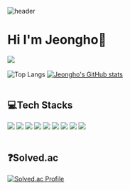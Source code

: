 ![header](https://capsule-render.vercel.app/api?type=rect&color=gradient&height=200&section=header&text=Jeongho's%20Github&fontSize=90&animation=fadeIn)
<br>
# Hi I'm Jeongho🙌
<a href="https://hits.seeyoufarm.com"><img src="https://hits.seeyoufarm.com/api/count/incr/badge.svg?url=https%3A%2F%2Fgithub.com%2Fcuzzzu1318%2Fhit-counter&count_bg=%232FBCB2&title_bg=%23555555&icon=&icon_color=%23E7E7E7&title=hits&edge_flat=false"/></a>
<br/><br/>
![Top Langs](https://github-readme-stats-ivory-three.vercel.app/api/top-langs/?username=cuzzzu1318&layout=demo&theme=dark) 
[![Jeongho's GitHub stats](https://github-readme-stats-ivory-three.vercel.app/api?username=cuzzzu1318)](https://github.com/cuzzzu1318/github-readme-stats)
<br/><br/>
## 💻Tech Stacks
<div>
<img src="https://img.shields.io/badge/Java-007396?style=for-the-badge&logo=Java&logoColor=black">
<img src="https://img.shields.io/badge/Python-3776AB?style=for-the-badge&logo=Python&logoColor=black">
<img src="https://img.shields.io/badge/C-A8B9CC?style=for-the-badge&logo=C&logoColor=black">
<img src="https://img.shields.io/badge/Lua-2C2D72?style=for-the-badge&logo=Lua&logoColor=black">
<img src="https://img.shields.io/badge/MYSQL-4479A1?style=for-the-badge&logo=MySQL&logoColor=black">
<img src="https://img.shields.io/badge/AWS-232F3E?style=for-the-badge&logo=amazonaws&logoColor=black">
<img src="https://img.shields.io/badge/HTML-E34F26?style=for-the-badge&logo=HTML5&logoColor=black">
<img src="https://img.shields.io/badge/CSS-1572B6?style=for-the-badge&logo=CSS3&logoColor=black">
<img src="https://img.shields.io/badge/PHP-777BB4?style=for-the-badge&logo=PHP&logoColor=black">
    
</div>
<br/>

## ❓Solved.ac

[![Solved.ac Profile](http://mazassumnida.wtf/api/generate_badge?boj=cuzzzu1318)](https://solved.ac/cuzzzu1318)
